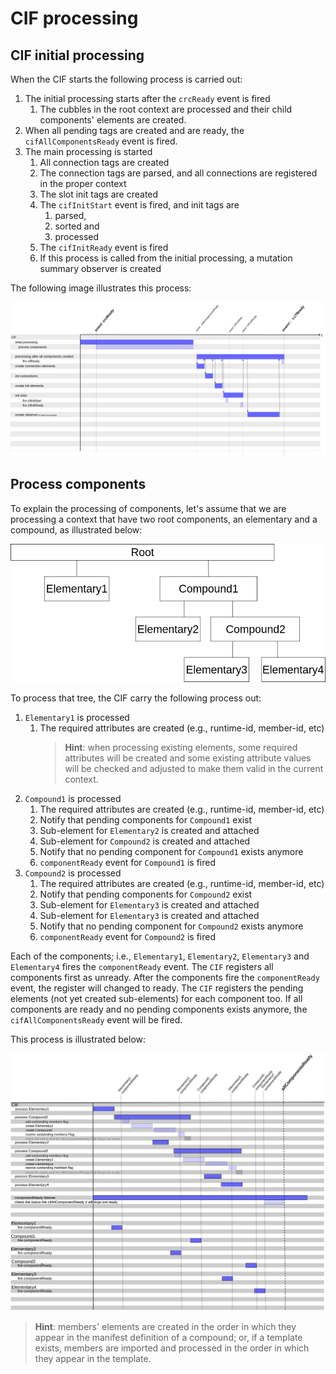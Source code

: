 # CIF processing

## CIF initial processing

When the CIF starts the following process is carried out:

1. The initial processing starts after the `crcReady` event is fired
   1. The cubbles in the root context are processed and their child components' elements are created.
2. When all pending tags are created and are ready, the `cifAllComponentsReady` event is fired.
3. The main processing is started
   1. All connection tags are created
   2. The connection tags are parsed, and all connections are registered in the proper context
   3. The slot init tags are created
   4. The `cifInitStart` event is fired, and init tags are
      1. parsed,
      2. sorted and
      3. processed
   5. The `cifInitReady` event is fired
   6. If this process is called from the initial processing, a mutation summary observer is created

The following image  illustrates this process:

![CIF processing timeline](../../.gitbook/assets/cif-processing.png)

## Process components

To explain the processing of components, let's assume that we are processing a context that have two root components, an elementary and a compound, as illustrated below:

![Components tree example](../../.gitbook/assets/cif-components-example.png)

To process that tree, the CIF carry the following process out:

1. `Elementary1` is processed
   1. The required attributes are created (e.g., runtime-id, member-id, etc)
      > **Hint**: when processing existing elements, some required attributes will be created and some existing attribute values will be checked and adjusted to make them valid in the current context.
2. `Compound1` is processed
   1. The required attributes are created (e.g., runtime-id, member-id, etc)
   2. Notify that pending components for `Compound1` exist
   3. Sub-element for `Elementary2` is created and attached
   4. Sub-element for `Compound2` is created and attached
   5. Notify that no pending component for `Compound1` exists anymore
   6. `componentReady` event for `Compound1` is fired
3. `Compound2` is processed
   1. The required attributes are created (e.g., runtime-id, member-id, etc)
   2. Notify that pending components for `Compound2` exist
   3. Sub-element for `Elementary3` is created and attached
   4. Sub-element for `Elementary3` is created and attached
   5. Notify that no pending component for `Compound2` exists anymore
   6. `componentReady` event for `Compound2` is fired

Each of the components; i.e., `Elementary1`,  `Elementary2`, `Elementary3`  and `Elementary4`  fires the `componentReady` event. The `CIF` registers all components first as unready. After the components fire the `componentReady` event, the register will changed to ready. The `CIF`  registers the pending elements (not yet created sub-elements) for each component too. If all components are ready and no pending components exists anymore, the `cifAllComponentsReady` event will be fired.

This process is illustrated below:

![CIF components processing timeline](../../.gitbook/assets/cif-component-processing.png)

> **Hint**: members' elements are created in the order in which they appear in the manifest definition of a compound; or, if a template exists, members are imported and processed in the order in which they appear in the template.